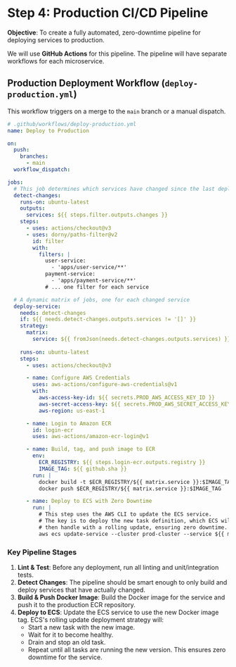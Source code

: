 # Step 4: Production CI/CD Pipeline

**Objective**: To create a fully automated, zero-downtime pipeline for deploying services to production.

We will use **GitHub Actions** for this pipeline. The pipeline will have separate workflows for each microservice.

## Production Deployment Workflow (`deploy-production.yml`)

This workflow triggers on a merge to the `main` branch or a manual dispatch.

```yaml
# .github/workflows/deploy-production.yml
name: Deploy to Production

on:
  push:
    branches:
      - main
  workflow_dispatch:

jobs:
  # This job determines which services have changed since the last deployment
  detect-changes:
    runs-on: ubuntu-latest
    outputs:
      services: ${{ steps.filter.outputs.changes }}
    steps:
      - uses: actions/checkout@v3
      - uses: dorny/paths-filter@v2
        id: filter
        with:
          filters: |
            user-service:
              - 'apps/user-service/**'
            payment-service:
              - 'apps/payment-service/**'
            # ... one filter for each service

  # A dynamic matrix of jobs, one for each changed service
  deploy-service:
    needs: detect-changes
    if: ${{ needs.detect-changes.outputs.services != '[]' }}
    strategy:
      matrix:
        service: ${{ fromJson(needs.detect-changes.outputs.services) }}
    
    runs-on: ubuntu-latest
    steps:
      - uses: actions/checkout@v3

      - name: Configure AWS Credentials
        uses: aws-actions/configure-aws-credentials@v1
        with:
          aws-access-key-id: ${{ secrets.PROD_AWS_ACCESS_KEY_ID }}
          aws-secret-access-key: ${{ secrets.PROD_AWS_SECRET_ACCESS_KEY }}
          aws-region: us-east-1

      - name: Login to Amazon ECR
        id: login-ecr
        uses: aws-actions/amazon-ecr-login@v1

      - name: Build, tag, and push image to ECR
        env:
          ECR_REGISTRY: ${{ steps.login-ecr.outputs.registry }}
          IMAGE_TAG: ${{ github.sha }}
        run: |
          docker build -t $ECR_REGISTRY/${{ matrix.service }}:$IMAGE_TAG -f apps/${{ matrix.service }}/Dockerfile .
          docker push $ECR_REGISTRY/${{ matrix.service }}:$IMAGE_TAG

      - name: Deploy to ECS with Zero Downtime
        run: |
          # This step uses the AWS CLI to update the ECS service.
          # The key is to deploy the new task definition, which ECS will
          # then handle with a rolling update, ensuring zero downtime.
          aws ecs update-service --cluster prod-cluster --service ${{ matrix.service }}-service --task-definition ... --force-new-deployment
```

### Key Pipeline Stages

1.  **Lint & Test**: Before any deployment, run all linting and unit/integration tests.
2.  **Detect Changes**: The pipeline should be smart enough to only build and deploy services that have actually changed.
3.  **Build & Push Docker Image**: Build the Docker image for the service and push it to the production ECR repository.
4.  **Deploy to ECS**: Update the ECS service to use the new Docker image tag. ECS's rolling update deployment strategy will:
    -   Start a new task with the new image.
    -   Wait for it to become healthy.
    -   Drain and stop an old task.
    -   Repeat until all tasks are running the new version.
    This ensures zero downtime for the service.
